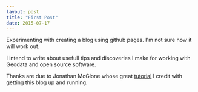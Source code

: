 ```yaml
---
layout: post
title: "First Post"
date: 2015-07-17
---
```


Experimenting with creating a blog using github pages. I'm not sure how it will work out.

I intend to write about usefull tips and discoveries I make for working with Geodata and open source software.

Thanks are due to Jonathan McGlone whose great [tutorial](http://jmcglone.com/guides/github-pages/) I credit with getting this blog up and running.
